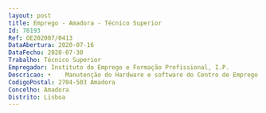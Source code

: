 ```yaml
--- 
layout: post
title: Emprego - Amadora - Técnico Superior
Id: 78193
Ref: OE202007/0413
DataAbertura: 2020-07-16
DataFecho: 2020-07-30
Trabalho: Técnico Superior
Empregador: Instituto do Emprego e Formação Profissional, I.P.
Descricao: •	Manutenção do Hardware e software do Centro de Emprego e Formação Profissional da Amadora•	Gestão do Imobilizado informático do Centro de Emprego e Formação Profissional da Amadora
CodigoPostal: 2704-503 Amadora
Concelho: Amadora
Distrito: Lisboa
--- 
```

